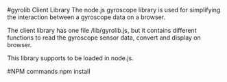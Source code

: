 #gyrolib Client Library
The node.js gyroscope library is used for simplifying the interaction between a gyroscope data on a browser.

The client library has one file /lib/gyrolib.js, but it contains different functions to read the gyroscope sensor data, convert and display on browser.

This library supports to be loaded in node.js.

#NPM commands
npm install
